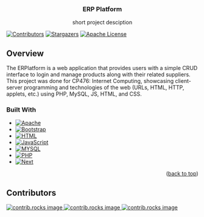 <a id="readme-top"></a>
<div align="center">
  <h3 align="center">ERP Platform</h3>
  <p align="center">
    short project desciption
  </p>
</div>

[![Contributors][contributors-shield]][contributors-url]
[![Stargazers][stars-shield]][stars-url]
[![Apache License][license-shield]][license-url]


## Overview
The ERPlatform is a web application that provides users with a simple CRUD interface to login and manage products along with their related suppliers. This project was done for CP476: Internet Computing, showcasing client-server programming and technologies of the web (URLs, HTML, HTTP, applets, etc.) using PHP, MySQL, JS, HTML, and CSS.

### Built With
* [![Apache][Apache.org]][Apache-url]
* [![Bootstrap][Bootstrap.com]][Bootstrap-url]
* [![HTML][HTML.com]][HTML-url]
* [![JavaScript][JavaScript.com]][JavaScript-url]
* [![MYSQL][MYSQL.com]][MYSQL-url]
* [![PHP][PHP.net]][PHP-url]
* [![Next][Next.js]][Next-url]

<p align="right">(<a href="#readme-top">back to top</a>)</p>

<!-- CONTRIBUTING -->
## Contributors
<a href="https://github.com/CoderMF/ERPlatform/graphs/contributors">
  <img src="https://contrib.rocks/image?repo=CoderMF/ERPLatform" alt="contrib.rocks image" />
</a>
<a href="https://github.com/github_username/repo_name/graphs/contributors">
  <img src="https://contrib.rocks/image?repo=github_username/repo_name" alt="contrib.rocks image" />
</a>
<a href="https://github.com/github_username/repo_name/graphs/contributors">
  <img src="https://contrib.rocks/image?repo=github_username/repo_name" alt="contrib.rocks image" />
</a>

<!-- MARKDOWN LINKS & IMAGES -->
<!-- https://www.markdownguide.org/basic-syntax/#reference-style-links -->
[contributors-shield]: https://img.shields.io/github/contributors/harrisiva/ERPlatform.svg?style=for-the-badge
[contributors-url]: https://github.com/harrisiva/ERPlatform/graphs/contributors
[stars-shield]: https://img.shields.io/github/stars/harrisiva/ERPlatform.svg?style=for-the-badge
[stars-url]: https://github.com/github_username/harrisiva/ERPlatform
[license-shield]: https://img.shields.io/github/license/harrisiva/ERPlatform.svg?style=for-the-badge
[license-url]: https://github.com/harrisiva/ERPlatform/blob/master/LICENSE.txt
[Apache.org]: https://img.shields.io/badge/Apache-D22128?style=for-the-badge&logo=apache&logoColor=white
[Apache-url]: https://www.apache.org/
[Bootstrap.com]: https://img.shields.io/badge/Bootstrap-563D7C?style=for-the-badge&logo=bootstrap&logoColor=white
[Bootstrap-url]: https://getbootstrap.com
[HTML.com]: https://img.shields.io/badge/HTML5-E34F26?style=for-the-badge&logo=html5&logoColor=white
[HTML-url]: https://html.com
[JavaScript.com]: https://img.shields.io/badge/JavaScript-F7DF1E?style=for-the-badge&logo=javascript&logoColor=black
[JavaScript-url]: https://javascript.com/
[MYSQL.com]: https://img.shields.io/badge/MySQL-4479A1?style=for-the-badge&logo=mysql&logoColor=white
[MYSQL-url]: https://www.mysql.com/
[PHP.net]: https://img.shields.io/badge/PHP-777BB4?style=for-the-badge&logo=php&logoColor=white
[PHP-url]: https://www.php.net/
[Next.js]: https://img.shields.io/badge/next.js-000000?style=for-the-badge&logo=nextdotjs&logoColor=white
[Next-url]: https://nextjs.org/

